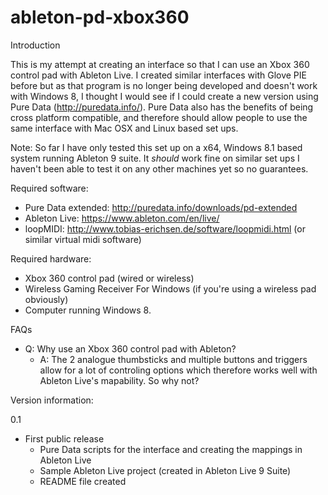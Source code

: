 # ableton-pd-xbox360

Introduction

This is my attempt at creating an interface so that I can use an Xbox 360 control pad with Ableton Live. I created similar interfaces with Glove PIE before but as that program is no longer being developed and doesn't work with Windows 8, I thought I would see if I could create a new version using Pure Data (http://puredata.info/). Pure Data also has the benefits of being cross platform compatible, and therefore should allow people to use the same interface with Mac OSX and Linux based set ups.

Note: So far I have only tested this set up on a x64, Windows 8.1 based system running Ableton 9 suite. It *should* work fine on similar set ups I haven't been able to test it on any other machines yet so no guarantees.

Required software:

- Pure Data extended: http://puredata.info/downloads/pd-extended
- Ableton Live: https://www.ableton.com/en/live/
- loopMIDI: http://www.tobias-erichsen.de/software/loopmidi.html (or similar virtual midi software)

Required hardware:

- Xbox 360 control pad (wired or wireless)
- Wireless Gaming Receiver For Windows (if you're using a wireless pad obviously)
- Computer running Windows 8.

FAQs
- Q: Why use an Xbox 360 control pad with Ableton?
	- A: The 2 analogue thumbsticks and multiple buttons and triggers allow for a lot of controling options which therefore works well with Ableton Live's mapability. So why not?

Version information:

0.1
- First public release
	- Pure Data scripts for the interface and creating the mappings in Ableton Live
	- Sample Ableton Live project (created in Ableton Live 9 Suite)
	- README file created 

